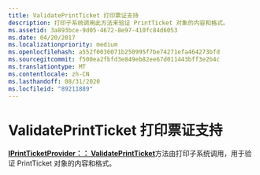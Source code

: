 ```yaml
---
title: ValidatePrintTicket 打印票证支持
description: 打印子系统调用此方法来验证 PrintTicket 对象的内容和格式。
ms.assetid: 3a893bce-9d05-4672-8e97-410fc84d6053
ms.date: 04/20/2017
ms.localizationpriority: medium
ms.openlocfilehash: a552f0036071b250995f7be74271efa464273bfd
ms.sourcegitcommit: f500ea2fbfd3e849eb82ee67d011443bff3e2b4c
ms.translationtype: MT
ms.contentlocale: zh-CN
ms.lasthandoff: 08/31/2020
ms.locfileid: "89211889"
---
```

# <a name="validateprintticket-print-ticket-support"></a>ValidatePrintTicket 打印票证支持


[**IPrintTicketProvider：： ValidatePrintTicket**](/previous-versions/windows/hardware/drivers/ff554382(v=vs.85))方法由打印子系统调用，用于验证 PrintTicket 对象的内容和格式。

